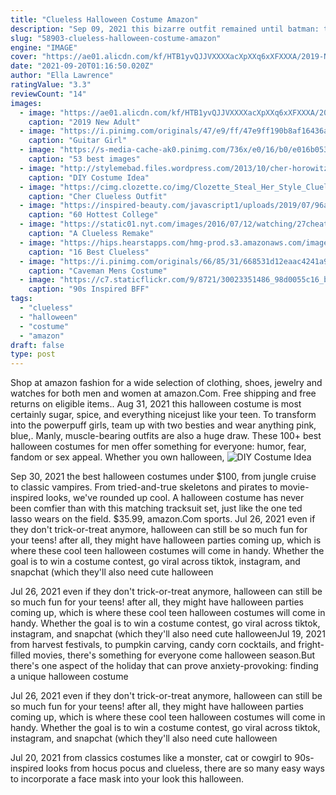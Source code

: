 ```yaml
---
title: "Clueless Halloween Costume Amazon"
description: "Sep 09, 2021 this bizarre outfit remained until batman: the long halloween, when artist tim sale stripped his look down to a simple suit and a shaved head tattooed with abbreviations of months. If there"
slug: "58903-clueless-halloween-costume-amazon"
engine: "IMAGE"
cover: "https://ae01.alicdn.com/kf/HTB1yvQJJVXXXXacXpXXq6xXFXXXA/2019-New-Adult-Women-Pirates-of-the-Caribbean-costumes-female-pirate-cosplay-women-s-halloween-costume.jpg"
date: "2021-09-20T01:16:50.020Z"
author: "Ella Lawrence"
ratingValue: "3.3"
reviewCount: "14"
images:
  - image: "https://ae01.alicdn.com/kf/HTB1yvQJJVXXXXacXpXXq6xXFXXXA/2019-New-Adult-Women-Pirates-of-the-Caribbean-costumes-female-pirate-cosplay-women-s-halloween-costume.jpg"
    caption: "2019 New Adult"
  - image: "https://i.pinimg.com/originals/47/e9/ff/47e9ff190b8af16436adb020f9aff399.jpg"
    caption: "Guitar Girl"
  - image: "https://s-media-cache-ak0.pinimg.com/736x/e0/16/b0/e016b053a754ef4871acc5de3135cada.jpg"
    caption: "53 best images"
  - image: "http://stylemebad.files.wordpress.com/2013/10/cher-horowitz-clueless-diy-costume.png?w=840&h=646"
    caption: "DIY Costume Idea"
  - image: "https://cimg.clozette.co/img/Clozette_Steal_Her_Style_Clueless_Cher_Horowitz-6.gif"
    caption: "Cher Clueless Outfit"
  - image: "https://inspired-beauty.com/javascript1/uploads/2019/07/96aeef6a890ad3a2a27b2ffd487ae5f4.jpg"
    caption: "60 Hottest College"
  - image: "https://static01.nyt.com/images/2016/07/12/watching/27cheatsheet-clueless/clueless-watching-recommendation-facebookJumbo.jpg?year=2018&h=550&w=1050&sig=0x26a2036ce91763c46cdc6748caf4c47e"
    caption: "A Clueless Remake"
  - image: "https://hips.hearstapps.com/hmg-prod.s3.amazonaws.com/images/alicia-silverstone-holding-shopping-bags-in-a-scene-from-news-photo-159835758-1566349566.jpg?crop=0.99347xw:1xh;center,top&resize=480:*"
    caption: "16 Best Clueless"
  - image: "https://i.pinimg.com/originals/66/85/31/668531d12eaac4241a9da7ffa213487f.jpg"
    caption: "Caveman Mens Costume"
  - image: "https://c7.staticflickr.com/9/8721/30023351486_98d0055c16_b.jpg"
    caption: "90s Inspired BFF"
tags:
  - "clueless"
  - "halloween"
  - "costume"
  - "amazon"
draft: false
type: post
---
```


Shop at amazon fashion for a wide selection of clothing, shoes, jewelry and watches for both men and women at amazon.Com. Free shipping and free returns on eligible items.. Aug 31, 2021 this halloween costume is most certainly sugar, spice, and everything nicejust like your teen. To transform into the powerpuff girls, team up with two besties and wear anything pink, blue,. Manly, muscle-bearing outfits are also a huge draw. These 100+ best halloween costumes for men offer something for everyone: humor, fear, fandom or sex appeal. Whether you own halloween,
![DIY Costume Idea](http://stylemebad.files.wordpress.com/2013/10/cher-horowitz-clueless-diy-costume.png?w=840&h=646 "DIY Costume Idea")

Sep 30, 2021 the best halloween costumes under $100, from jungle cruise to classic vampires. From tried-and-true skeletons and pirates to movie-inspired looks, we&#39;ve rounded up cool. A halloween costume has never been comfier than with this matching tracksuit set, just like the one ted lasso wears on the field. $35.99, amazon.Com sports. Jul 26, 2021 even if they don&#39;t trick-or-treat anymore, halloween can still be so much fun for your teens! after all, they might have halloween parties coming up, which is where these cool teen halloween costumes will come in handy. Whether the goal is to win a costume contest, go viral across tiktok, instagram, and snapchat (which they&#39;ll also need cute halloween
<!--inArticleAds-->

<!--galleryOne-->

Jul 26, 2021 even if they don't trick-or-treat anymore, halloween can still be so much fun for your teens! after all, they might have halloween parties coming up, which is where these cool teen halloween costumes will come in handy. Whether the goal is to win a costume contest, go viral across tiktok, instagram, and snapchat (which they'll also need cute halloweenJul 19, 2021 from harvest festivals, to pumpkin carving, candy corn cocktails, and fright-filled movies, there's something for everyone come halloween season.But there's one aspect of the holiday that can prove anxiety-provoking: finding a unique halloween costume
<!--inArticleAds-->

<!--galleryTwo-->

Jul 26, 2021 even if they don't trick-or-treat anymore, halloween can still be so much fun for your teens! after all, they might have halloween parties coming up, which is where these cool teen halloween costumes will come in handy. Whether the goal is to win a costume contest, go viral across tiktok, instagram, and snapchat (which they'll also need cute halloween
<!--galleryThree-->

Jul 20, 2021 from classics costumes like a monster, cat or cowgirl to 90s-inspired looks from hocus pocus and clueless, there are so many easy ways to incorporate a face mask into your look this halloween.